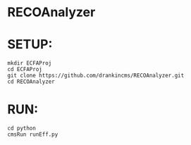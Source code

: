 # RECOAnalyzer
#
# SETUP:

```
mkdir ECFAProj
cd ECFAProj
git clone https://github.com/drankincms/RECOAnalyzer.git
cd RECOAnalyzer
```

# RUN:
```
cd python
cmsRun runEff.py
```
